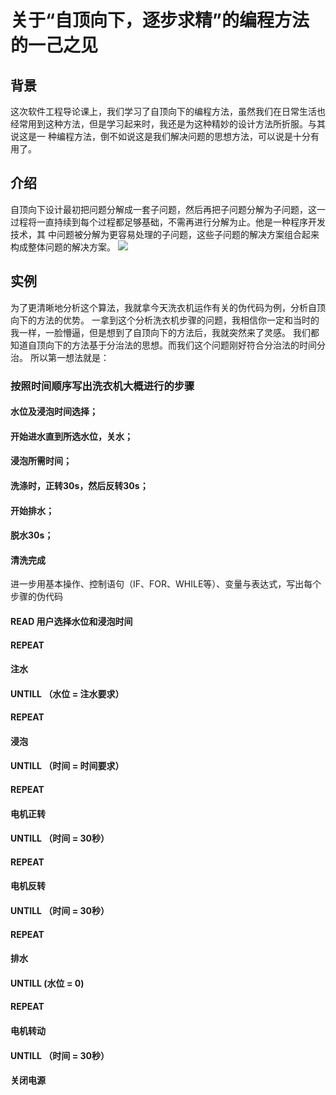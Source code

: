 # 关于“自顶向下，逐步求精”的编程方法的一己之见
## 背景
这次软件工程导论课上，我们学习了自顶向下的编程方法，虽然我们在日常生活也经常用到这种方法，但是学习起来时，我还是为这种精妙的设计方法所折服。与其说这是一
种编程方法，倒不如说这是我们解决问题的思想方法，可以说是十分有用了。
## 介绍
自顶向下设计最初把问题分解成一套子问题，然后再把子问题分解为子问题，这一过程将一直持续到每个过程都足够基础，不需再进行分解为止。他是一种程序开发技术，其
中问题被分解为更容易处理的子问题，这些子问题的解决方案组合起来构成整体问题的解决方案。
![](https://img-blog.csdn.net/20171130122542055?watermark/2/text/aHR0cDovL2Jsb2cuY3Nkbi5uZXQveno5NjI5/font/5a6L5L2T/fontsize/400/fill/I0JBQkFCMA==/dissolve/70/gravity/SouthEast)
## 实例
为了更清晰地分析这个算法，我就拿今天洗衣机运作有关的伪代码为例，分析自顶向下的方法的优势。
一拿到这个分析洗衣机步骤的问题，我相信你一定和当时的我一样，一脸懵逼，但是想到了自顶向下的方法后，我就突然来了灵感。
我们都知道自顶向下的方法基于分治法的思想。而我们这个问题刚好符合分治法的时间分治。
所以第一想法就是：
### 按照时间顺序写出洗衣机大概进行的步骤
#### 水位及浸泡时间选择；
#### 开始进水直到所选水位，关水；
#### 浸泡所需时间；
#### 洗涤时，正转30s，然后反转30s；
#### 开始排水；
#### 脱水30s；
#### 清洗完成
进一步用基本操作、控制语句（IF、FOR、WHILE等）、变量与表达式，写出每个步骤的伪代码
#### READ 用户选择水位和浸泡时间
#### REPEAT
#### 注水
#### UNTILL （水位 = 注水要求）
#### REPEAT
#### 浸泡
#### UNTILL （时间 = 时间要求）
#### REPEAT
#### 电机正转
#### UNTILL （时间 = 30秒）
#### REPEAT
#### 电机反转
#### UNTILL （时间 = 30秒）
#### REPEAT
#### 排水
#### UNTILL (水位 = 0)
#### REPEAT
#### 电机转动
#### UNTILL （时间 = 30秒）
#### 关闭电源
